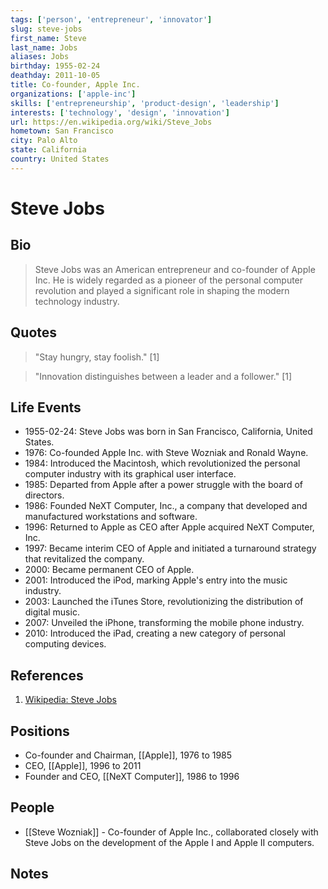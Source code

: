 ```yaml
---
tags: ['person', 'entrepreneur', 'innovator']
slug: steve-jobs
first_name: Steve
last_name: Jobs
aliases: Jobs
birthday: 1955-02-24
deathday: 2011-10-05
title: Co-founder, Apple Inc.
organizations: ['apple-inc']
skills: ['entrepreneurship', 'product-design', 'leadership']
interests: ['technology', 'design', 'innovation']
url: https://en.wikipedia.org/wiki/Steve_Jobs
hometown: San Francisco
city: Palo Alto
state: California
country: United States
---
```


# Steve Jobs

## Bio

> Steve Jobs was an American entrepreneur and co-founder of Apple Inc. He is widely regarded as a pioneer of the personal computer revolution and played a significant role in shaping the modern technology industry.

## Quotes

> "Stay hungry, stay foolish." [1]

> "Innovation distinguishes between a leader and a follower." [1]

## Life Events

- 1955-02-24: Steve Jobs was born in San Francisco, California, United States.
- 1976: Co-founded Apple Inc. with Steve Wozniak and Ronald Wayne.
- 1984: Introduced the Macintosh, which revolutionized the personal computer industry with its graphical user interface.
- 1985: Departed from Apple after a power struggle with the board of directors.
- 1986: Founded NeXT Computer, Inc., a company that developed and manufactured workstations and software.
- 1996: Returned to Apple as CEO after Apple acquired NeXT Computer, Inc.
- 1997: Became interim CEO of Apple and initiated a turnaround strategy that revitalized the company.
- 2000: Became permanent CEO of Apple.
- 2001: Introduced the iPod, marking Apple's entry into the music industry.
- 2003: Launched the iTunes Store, revolutionizing the distribution of digital music.
- 2007: Unveiled the iPhone, transforming the mobile phone industry.
- 2010: Introduced the iPad, creating a new category of personal computing devices.

## References

1. [Wikipedia: Steve Jobs](https://en.wikipedia.org/wiki/Steve_Jobs)

## Positions

- Co-founder and Chairman, [[Apple]], 1976 to 1985
- CEO, [[Apple]], 1996 to 2011
- Founder and CEO, [[NeXT Computer]], 1986 to 1996

## People

- [[Steve Wozniak]] - Co-founder of Apple Inc., collaborated closely with Steve Jobs on the development of the Apple I and Apple II computers.

## Notes






